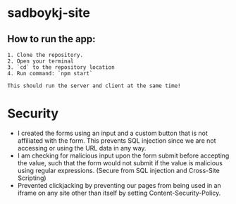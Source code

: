 # sadboykj-site
 
<!-- TODO:  How to store data even if they didn't pay, yet still allowing multiple tries to pay without exiting the form progress?? -->
## How to run the app:
    1. Clone the repository.
    2. Open your terminal 
    3. `cd` to the repository location
    4. Run command: `npm start`

    This should run the server and client at the same time!

# Security
- I created the forms using an input and a custom button that is not affiliated with the form. This prevents SQL injection since we are not accessing or using the URL data in any way.
- I am checking for malicious input upon the form submit before accepting the value, such that the form would not submit if the value is malicious using regular expressions. (Secure from SQL injection and Cross-Site Scripting)
- Prevented clickjacking by preventing our pages from being used in an iframe on any site other than itself by setting Content-Security-Policy.

